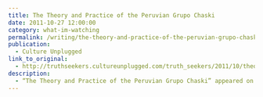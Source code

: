 ```yaml
---
title: The Theory and Practice of the Peruvian Grupo Chaski
date: 2011-10-27 12:00:00
category: what-im-watching
permalink: /writing/the-theory-and-practice-of-the-peruvian-grupo-chaski/
publication:
  - Culture Unplugged
link_to_original:
  - http://truthseekers.cultureunplugged.com/truth_seekers/2011/10/theory-and-practice-of-the-peruvian-grupo-chaski.html
description:
  - “The Theory and Practice of the Peruvian Grupo Chaski” appeared on Culture Unplugged.com, October 27, 2011.
---
```

